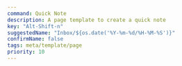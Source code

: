 ```yaml
---
command: Quick Note
description: A page template to create a quick note
key: "Alt-Shift-n"
suggestedName: "Inbox/${os.date('%Y-%m-%d/%H-%M-%S')}"
confirmName: false
tags: meta/template/page
priority: 10
---
```

